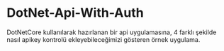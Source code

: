 # DotNet-Api-With-Auth

DotNetCore kullanılarak hazırlanan bir api uygulamasına, 4 farklı şekilde nasıl apikey kontrolü ekleyebileceğimizi gösteren örnek uygulama.